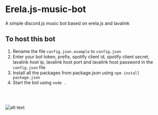 # Erela.js-music-bot
A simple discord.js music bot based on erela.js and lavalink

## To host this bot 
1. Rename the file `config.json.example` to `config.json`
2. Enter your bot token, prefix, spotify client id, spotify client secret, lavalink host ip, lavalink host port and lavalink host password in the `config.json` file 
3. Install all the packages from package.json using `npm install package.json`
4. Start the bot using `node .`
<br>
<br>

![alt text](https://img.errordev.tk/ZmQ7 "screenshot")
